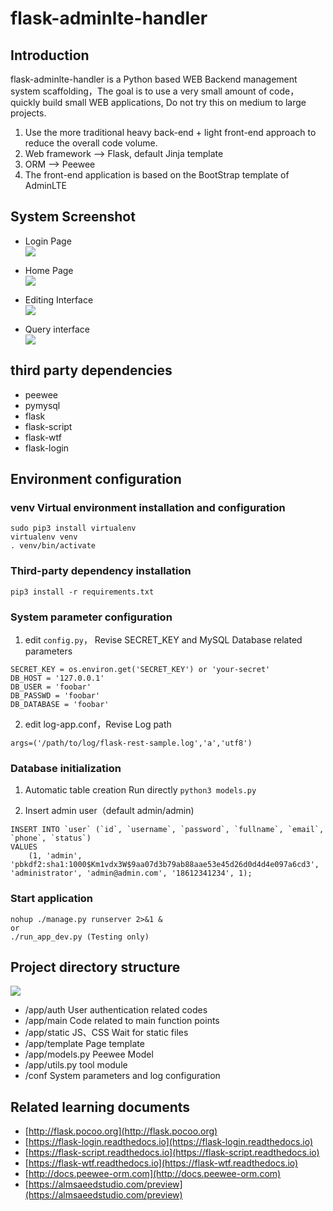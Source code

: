 # flask-adminlte-handler
## Introduction
flask-adminlte-handler is a Python based WEB Backend management system scaffolding，The goal is to use a very small amount of code，quickly build small WEB applications, Do not try this on medium to large projects.

1. Use the more traditional heavy back-end + light front-end approach to reduce the overall code volume.
2. Web framework --> Flask, default Jinja template
3. ORM --> Peewee
4. The front-end application is based on the BootStrap template of AdminLTE

## System Screenshot
- Login Page  
![](http://oh0ra6igz.bkt.clouddn.com/0ot1s.jpg)

- Home Page  
![](http://oh0ra6igz.bkt.clouddn.com/644d6.jpg)

- Editing Interface  
![](http://oh0ra6igz.bkt.clouddn.com/fojv1.jpg)  

- Query interface  
![](http://oh0ra6igz.bkt.clouddn.com/vvelb.jpg)


## third party dependencies
- peewee
- pymysql
- flask
- flask-script
- flask-wtf
- flask-login


## Environment configuration
### venv Virtual environment installation and configuration
```
sudo pip3 install virtualenv
virtualenv venv
. venv/bin/activate
```

### Third-party dependency installation
```
pip3 install -r requirements.txt

```
### System parameter configuration
1. edit `config.py`， Revise SECRET_KEY and MySQL Database related parameters
```
SECRET_KEY = os.environ.get('SECRET_KEY') or 'your-secret'
DB_HOST = '127.0.0.1'
DB_USER = 'foobar'
DB_PASSWD = 'foobar'
DB_DATABASE = 'foobar'
```

2. edit log-app.conf，Revise Log path
```
args=('/path/to/log/flask-rest-sample.log','a','utf8')
```

### Database initialization
1. Automatic table creation
Run directly `python3 models.py`

2. Insert admin user（default admin/admin)
```
INSERT INTO `user` (`id`, `username`, `password`, `fullname`, `email`, `phone`, `status`)
VALUES
	(1, 'admin', 'pbkdf2:sha1:1000$Km1vdx3W$9aa07d3b79ab88aae53e45d26d0d4d4e097a6cd3', 'administrator', 'admin@admin.com', '18612341234', 1);
```

### Start application
```
nohup ./manage.py runserver 2>&1 &
or
./run_app_dev.py (Testing only)
```


## Project directory structure
![](http://oh0ra6igz.bkt.clouddn.com/963uh.jpg)  
- /app/auth  User authentication related codes
- /app/main  Code related to main function points
- /app/static  JS、CSS Wait for static files
- /app/template  Page template
- /app/models.py  Peewee Model
- /app/utils.py  tool module
- /conf  System parameters and log configuration


## Related learning documents
- [http://flask.pocoo.org](http://flask.pocoo.org)
- [https://flask-login.readthedocs.io](https://flask-login.readthedocs.io)
- [https://flask-script.readthedocs.io](https://flask-script.readthedocs.io)
- [https://flask-wtf.readthedocs.io](https://flask-wtf.readthedocs.io)
- [http://docs.peewee-orm.com](http://docs.peewee-orm.com)
- [https://almsaeedstudio.com/preview](https://almsaeedstudio.com/preview)
